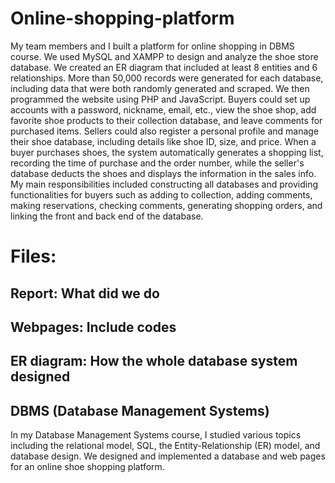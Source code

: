 # Online-shopping-platform
My team members and I built a platform for online shopping in DBMS course. We used MySQL and XAMPP to design and analyze the shoe store database. We created an ER diagram that included at least 8 entities and 6 relationships. More than 50,000 records were generated for each database, including data that were both randomly generated and scraped. We then programmed the website using PHP and JavaScript. Buyers could set up accounts with a password, nickname, email, etc., view the shoe shop, add favorite shoe products to their collection database, and leave comments for purchased items. Sellers could also register a personal profile and manage their shoe database, including details like shoe ID, size, and price. When a buyer purchases shoes, the system automatically generates a shopping list, recording the time of purchase and the order number, while the seller's database deducts the shoes and displays the information in the sales info. My main responsibilities included constructing all databases and providing functionalities for buyers such as adding to collection, adding comments, making reservations, checking comments, generating shopping orders, and linking the front and back end of the database.

# Files:
## Report: What did we do
## Webpages: Include codes
## ER diagram: How the whole database system designed

## DBMS (Database Management Systems)
In my Database Management Systems course, I studied various topics including the relational model, SQL, the Entity-Relationship (ER) model, and database design. We designed and implemented a database and web pages for an online shoe shopping platform.

